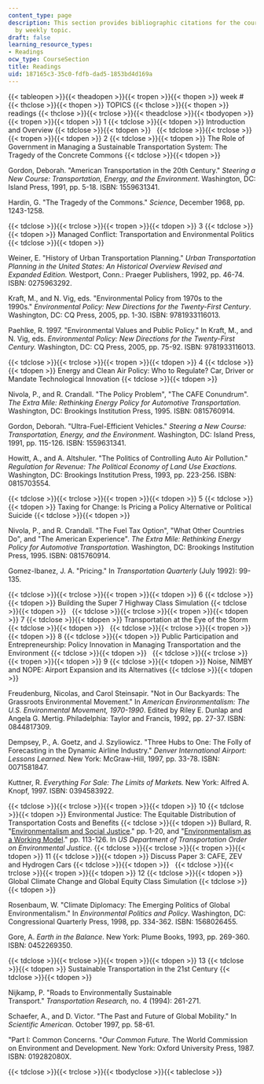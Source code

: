 ```yaml
---
content_type: page
description: This section provides bibliographic citations for the course, organized
  by weekly topic.
draft: false
learning_resource_types:
- Readings
ocw_type: CourseSection
title: Readings
uid: 187165c3-35c0-fdfb-dad5-1853bd4d169a
---
```

{{< tableopen >}}{{< theadopen >}}{{< tropen >}}{{< thopen >}}
week #
{{< thclose >}}{{< thopen >}}
TOPICS
{{< thclose >}}{{< thopen >}}
readings
{{< thclose >}}{{< trclose >}}{{< theadclose >}}{{< tbodyopen >}}{{< tropen >}}{{< tdopen >}}
1
{{< tdclose >}}{{< tdopen >}}
Introduction and Overview
{{< tdclose >}}{{< tdopen >}}
 
{{< tdclose >}}{{< trclose >}}{{< tropen >}}{{< tdopen >}}
2
{{< tdclose >}}{{< tdopen >}}
The Role of Government in Managing a Sustainable Transportation System: The Tragedy of the Concrete Commons
{{< tdclose >}}{{< tdopen >}}

Gordon, Deborah. "American Transportation in the 20th Century." *Steering a New Course: Transportation, Energy, and the Environment*. Washington, DC: Island Press, 1991, pp. 5-18. ISBN: 1559631341.

Hardin, G. "The Tragedy of the Commons." *Science*, December 1968, pp. 1243-1258.

{{< tdclose >}}{{< trclose >}}{{< tropen >}}{{< tdopen >}}
3
{{< tdclose >}}{{< tdopen >}}
Managed Conflict: Transportation and Environmental Politics
{{< tdclose >}}{{< tdopen >}}

Weiner, E. "History of Urban Transportation Planning." *Urban Transportation Planning in the United States: An Historical Overview Revised and Expanded Edition.* Westport, Conn.: Praeger Publishers, 1992, pp. 46-74. ISBN: 0275963292.

Kraft, M., and N. Vig, eds. "Environmental Policy from 1970s to the 1990s." *Environmental Policy: New Directions for the Twenty-First Century*. Washington, DC: CQ Press, 2005, pp. 1-30. ISBN: 9781933116013.

Paehlke, R. 1997. "Environmental Values and Public Policy." In Kraft, M., and N. Vig, eds. *Environmental Policy: New Directions for the Twenty-First Century.* Washington, DC: CQ Press, 2005, pp. 75-92. ISBN: 9781933116013.

{{< tdclose >}}{{< trclose >}}{{< tropen >}}{{< tdopen >}}
4
{{< tdclose >}}{{< tdopen >}}
Energy and Clean Air Policy: Who to Regulate? Car, Driver or Mandate Technological Innovation
{{< tdclose >}}{{< tdopen >}}

Nivola, P., and R. Crandall. "The Policy Problem", "The CAFE Conundrum". *The Extra Mile: Rethinking Energy Policy for Automotive Transportation.* Washington, DC: Brookings Institution Press, 1995. ISBN: 0815760914.

Gordon, Deborah. "Ultra-Fuel-Efficient Vehicles." *Steering a New Course: Transportation, Energy, and the Environment*. Washington, DC: Island Press, 1991, pp. 115-126. ISBN: 1559631341.

Howitt, A., and A. Altshuler. "The Politics of Controlling Auto Air Pollution." *Regulation for Revenue: The Political Economy of Land Use Exactions.* Washington, DC: Brookings Institution Press, 1993, pp. 223-256. ISBN: 0815703554.

{{< tdclose >}}{{< trclose >}}{{< tropen >}}{{< tdopen >}}
5
{{< tdclose >}}{{< tdopen >}}
Taxing for Change: Is Pricing a Policy Alternative or Political Suicide
{{< tdclose >}}{{< tdopen >}}

Nivola, P., and R. Crandall. "The Fuel Tax Option", "What Other Countries Do", and "The American Experience". *The Extra Mile: Rethinking Energy Policy for Automotive Transportation.* Washington, DC: Brookings Institution Press, 1995. ISBN: 0815760914.

Gomez-Ibanez, J. A. "Pricing." In *Transportation Quarterly* (July 1992): 99-135.

{{< tdclose >}}{{< trclose >}}{{< tropen >}}{{< tdopen >}}
6
{{< tdclose >}}{{< tdopen >}}
Building the Super 7 Highway Class Simulation
{{< tdclose >}}{{< tdopen >}}
 
{{< tdclose >}}{{< trclose >}}{{< tropen >}}{{< tdopen >}}
7
{{< tdclose >}}{{< tdopen >}}
Transportation at the Eye of the Storm
{{< tdclose >}}{{< tdopen >}}
 
{{< tdclose >}}{{< trclose >}}{{< tropen >}}{{< tdopen >}}
8
{{< tdclose >}}{{< tdopen >}}
Public Participation and Entrepreneurship: Policy Innovation in Managing Transportation and the Environment
{{< tdclose >}}{{< tdopen >}}
 
{{< tdclose >}}{{< trclose >}}{{< tropen >}}{{< tdopen >}}
9
{{< tdclose >}}{{< tdopen >}}
Noise, NIMBY and NOPE: Airport Expansion and its Alternatives
{{< tdclose >}}{{< tdopen >}}

Freudenburg, Nicolas, and Carol Steinsapir. "Not in Our Backyards: The Grassroots Environmental Movement." In *American Environmentalism: The U.S. Environmental Movement, 1970-1990*. Edited by Riley E. Dunlap and Angela G. Mertig. Philadelphia: Taylor and Francis, 1992, pp. 27-37. ISBN: 0844817309.

Dempsey, P., A. Goetz, and J. Szyliowicz. "Three Hubs to One: The Folly of Forecasting in the Dynamic Airline Industry." *Denver International Airport: Lessons Learned.* New York: McGraw-Hill, 1997, pp. 33-78. ISBN: 0071581847.

Kuttner, R. *Everything For Sale: The Limits of Markets.* New York: Alfred A. Knopf, 1997. ISBN: 0394583922.

{{< tdclose >}}{{< trclose >}}{{< tropen >}}{{< tdopen >}}
10
{{< tdclose >}}{{< tdopen >}}
Environmental Justice: The Equitable Distribution of Transportation Costs and Benefits
{{< tdclose >}}{{< tdopen >}}
Bullard, R. "[Environmentalism and Social Justice](http://www.fhwa.dot.gov/environment/environmental_justice/ej_at_dot/index.cfm)." pp. 1-20, and "[Environmentalism as a Working Model](http://www.fhwa.dot.gov/legsregs/directives/orders/6640_23.htm)." pp. 113-126. In *US Department of Transportation Order on Environmental Justice*.
{{< tdclose >}}{{< trclose >}}{{< tropen >}}{{< tdopen >}}
11
{{< tdclose >}}{{< tdopen >}}
Discuss Paper 3: CAFE, ZEV and Hydrogen Cars
{{< tdclose >}}{{< tdopen >}}
 
{{< tdclose >}}{{< trclose >}}{{< tropen >}}{{< tdopen >}}
12
{{< tdclose >}}{{< tdopen >}}
Global Climate Change and Global Equity Class Simulation
{{< tdclose >}}{{< tdopen >}}

Rosenbaum, W. "Climate Diplomacy: The Emerging Politics of Global Environmentalism." In *Environmental Politics and Policy*. Washington, DC: Congressional Quarterly Press, 1998, pp. 334-362. ISBN: 1568026455.

Gore, A. *Earth in the Balance*. New York: Plume Books, 1993, pp. 269-360. ISBN: 0452269350.

{{< tdclose >}}{{< trclose >}}{{< tropen >}}{{< tdopen >}}
13
{{< tdclose >}}{{< tdopen >}}
Sustainable Transportation in the 21st Century
{{< tdclose >}}{{< tdopen >}}

Nijkamp, P. "Roads to Environmentally Sustainable Transport." *Transportation Research,* no. 4 (1994): 261-271.

Schaefer, A., and D. Victor. "The Past and Future of Global Mobility." In *Scientific American*. October 1997, pp. 58-61.

"Part I: Common Concerns. "*Our Common Future.* The World Commission on Environment and Development. New York: Oxford University Press, 1987. ISBN: 019282080X.

{{< tdclose >}}{{< trclose >}}{{< tbodyclose >}}{{< tableclose >}}